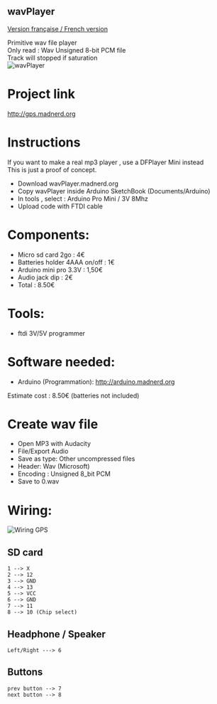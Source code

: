 wavPlayer
----------
[Version française / French version](https://github.com/pigetArduino/wavPlayer/blob/master/readme.fr.md)

Primitive wav file player   
Only read : Wav Unsigned 8-bit PCM file   
Track will stopped if saturation   
![wavPlayer](https://github.com/pigetArduino/wavPlayer/blob/master/doc/wavPlayer.jpg)   

# Project link
http://gps.madnerd.org

# Instructions
If you want to make a real mp3 player , use a DFPlayer Mini instead   
This is just a proof of concept.   

* Download wavPlayer.madnerd.org
* Copy wavPlayer inside Arduino SketchBook (Documents/Arduino)
* In tools , select : Arduino Pro Mini / 3V 8Mhz
* Upload code with FTDI cable

# Components:
* Micro sd card 2go : 4€
* Batteries holder 4AAA on/off : 1€ 
* Arduino mini pro 3.3V : 1,50€
* Audio jack dip : 2€  
* Total : 8.50€

#  Tools:
 * ftdi 3V/5V programmer

# Software needed:
  * Arduino (Programmation): http://arduino.madnerd.org


Estimate cost : 8.50€ (batteries not included) 

# Create wav file
* Open MP3 with Audacity
* File/Export Audio
* Save as type: Other uncompressed files
* Header: Wav (Microsoft)
* Encoding : Unsigned 8_bit PCM
* Save to 0.wav

# Wiring:
![Wiring GPS](https://github.com/pigetArduino/wavPlayer/blob/master/doc/sdcard_wiring.png)
##  SD card 
```
1 --> X
2 --> 12
3 --> GND
4 --> 13
5 --> VCC
6 --> GND
7 --> 11
8 --> 10 (Chip select)
```
## Headphone / Speaker
```
Left/Right ---> 6
```

## Buttons
```
prev button --> 7
next button --> 8
```

